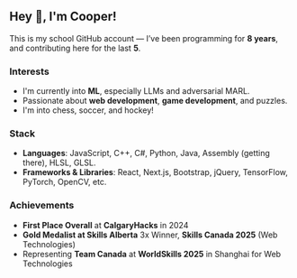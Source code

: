 ## Hey 👋, I'm Cooper!

This is my school GitHub account — I’ve been programming for **8 years**, and contributing here for the last **5**.

### Interests

* I'm currently into **ML**, especially LLMs and adversarial MARL.
* Passionate about **web development**, **game development**, and puzzles.
* I'm into chess, soccer, and hockey!

### Stack

* **Languages**: JavaScript, C++, C#, Python, Java, Assembly (getting there), HLSL, GLSL.
* **Frameworks & Libraries**: React, Next.js, Bootstrap, jQuery, TensorFlow, PyTorch, OpenCV, etc.

### Achievements

* **First Place Overall** at **CalgaryHacks** in 2024
* **Gold Medalist at Skills Alberta** 3x Winner, **Skills Canada 2025** (Web Technologies)
* Representing **Team Canada** at **WorldSkills 2025** in Shanghai for Web Technologies
